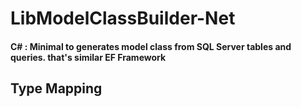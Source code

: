 # LibModelClassBuilder-Net
#### C# : Minimal to generates model class from SQL Server tables and queries. that's similar EF Framework


## Type Mapping
